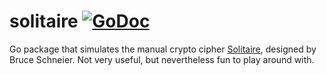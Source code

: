 # solitaire [![GoDoc](https://godoc.org/github.com/tvdburgt/solitaire?status.png)](https://godoc.org/github.com/tvdburgt/solitaire)

Go package that simulates the manual crypto cipher
[Solitaire](https://www.schneier.com/solitaire.html), designed by Bruce
Schneier. Not very useful, but nevertheless fun to play around with.
